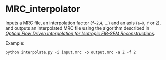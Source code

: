 # MRC_interpolator
Inputs a MRC file, an interpolation factor (`f=2`,`4`, ...) and an axis (`a=X`, `Y` or `Z`), and outputs an interpolated MRC file using the algorithm described in [*Optical Flow Driven Interpolation for Isotropic FIB-SEM Reconstructions*]().

Example:

    python interpolate.py -i input.mrc -o output.mrc -a Z -f 2
